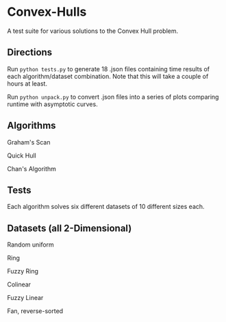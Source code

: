 # Convex-Hulls
A test suite for various solutions to the Convex Hull problem.

## Directions
Run `python tests.py` to generate 18 .json files containing time results of each algorithm/dataset combination. Note that this will take a couple of hours at least.

Run `python unpack.py` to convert .json files into a series of plots comparing runtime with asymptotic curves. 

## Algorithms
Graham's Scan

Quick Hull

Chan's Algorithm

## Tests
Each algorithm solves six different datasets of 10 different sizes each.

## Datasets (all 2-Dimensional)
Random uniform

Ring

Fuzzy Ring

Colinear

Fuzzy Linear

Fan, reverse-sorted

